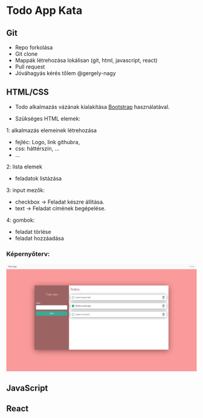 # Todo App Kata

## Git
- Repo forkolása
- Git clone
- Mappák létrehozása lokálisan (git, html, javascript, react)
- Pull request
- Jóváhagyás kérés tőlem @gergely-nagy
## HTML/CSS
- Todo alkalmazás vázának kialakítása [Bootstrap](https://getbootstrap.com/docs/4.3/getting-started/introduction/) használatával.

- Szükséges HTML elemek:

1: alkalmazás elemeinek létrehozása

- fejléc: Logo, link githubra,
- css: háttérszín, ...
- ...

2: lista elemek

- feladatok listázása

3: input mezők:

- checkbox -> Feladat készre állítása.
- text -> Feladat címének begépelése.

4: gombok:

- feladat törlése
- feladat hozzáadása

### Képernyőterv:

![todo-app](https://raw.githubusercontent.com/gergely-nagy/todo-app-kata/master/src/todo-app.png)

## JavaScript
## React
